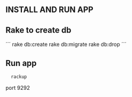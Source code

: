## INSTALL AND RUN APP



## Rake to create db

´´´
  rake db:create
  rake db:migrate
  rake db:drop
´´´

## Run app

```
  rackup
```

port 9292

